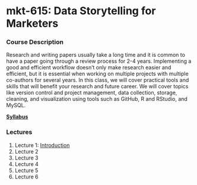 # mkt-615: Data Storytelling for Marketers

### Course Description
Research and writing papers usually take a long time and it is common to have a paper going through a review process for 2-4 years. Implementing a good and efficient workflow doesn’t only make research easier and efficient, but it is essential when working on multiple projects with multiple co-authors for several years. In this class, we will cover practical tools and skills that will benefit your research and future career. We will cover topics like version control and project management, data collection, storage, cleaning, and visualization using tools such as GitHub, R and RStudio, and MySQL.

**[Syllabus](https://github.com/dadepro/mkt-615/blob/main/syllabus/mkt-615-syllabus.pdf)**

### Lectures

1. Lecture 1: [Introduction](https://raw.githack.com/dadepro/mkt-615/main/lectures/01-intro/01-intro.html#1)
2. Lecture 2
3. Lecture 3
4. Lecture 4
5. Lecture 5
6. Lecture 6
